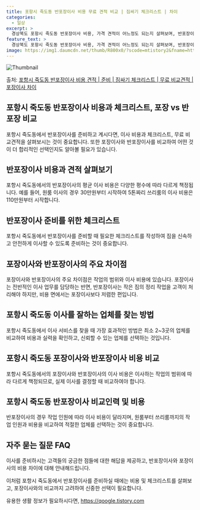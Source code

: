 ```yaml
---
title: 포항시 죽도동 반포장이사 비용 무료 견적 비교 | 짐싸기 체크리스트 | 차이
categories:
  - 일상
excerpt: >
  경상북도 포항시 죽도동 반포장이사 비용, 가격 견적이 어느정도 되는지 살펴보며, 반포장이사를 준비함에 있어 짐싸기 준비 체크리스트가 무엇인지 보겠습니다. 마지막으로 포장이사와 차이점을 통해 무료 비교견적으로 어떤 것이 더 합리적인 선택인지 공유 드립니다.포항시 죽도동 포장이사 견적 샘플 보기 👈 클릭포항시 죽도동 포장이사 가격 살펴보기 👈 클릭포항시 죽도동 반포장이사 평균 이사 비용평수포항시 죽도동 평균 이사 비용원룸 이사9평 이하 (1톤)30만원~투룸/쓰리룸 이사16평 ~ 20평 (2.5톤)80만원~쓰리룸 이사21평 (5톤) ~110만원~우리집 무료 이사견적 받기 👈 클릭포장 vs 반포장 이사: 주요 차이점이사하는 방식에 따라 이사 비용과 작업 범위에 차이가 있습니다.포장 이사포장 이사는 1톤 5..
feature_text: >
  경상북도 포항시 죽도동 반포장이사 비용, 가격 견적이 어느정도 되는지 살펴보며, 반포장이사를 준비함에 있어 짐싸기 준비 체크리스트가 무엇인지 보겠습니다. 마지막으로 포장이사와 차이점을 통해 무료 비교견적으로 어떤 것이 더 합리적인 선택인지 공유 드립니다.포항시 죽도동 포장이사 견적 샘플 보기 👈 클릭포항시 죽도동 포장이사 가격 살펴보기 👈 클릭포항시 죽도동 반포장이사 평균 이사 비용평수포항시 죽도동 평균 이사 비용원룸 이사9평 이하 (1톤)30만원~투룸/쓰리룸 이사16평 ~ 20평 (2.5톤)80만원~쓰리룸 이사21평 (5톤) ~110만원~우리집 무료 이사견적 받기 👈 클릭포장 vs 반포장 이사: 주요 차이점이사하는 방식에 따라 이사 비용과 작업 범위에 차이가 있습니다.포장 이사포장 이사는 1톤 5..
image: https://img1.daumcdn.net/thumb/R800x0/?scode=mtistory2&fname=https%3A%2F%2Fblog.kakaocdn.net%2Fdn%2FcPROiZ%2FbtsHcLUnUsI%2FKkL2KGZ9hGFi5Ygi2o7oKK%2Fimg.webp
---
```


![Thumbnail](https://img1.daumcdn.net/thumb/R800x0/?scode=mtistory2&fname=https%3A%2F%2Fblog.kakaocdn.net%2Fdn%2FcPROiZ%2FbtsHcLUnUsI%2FKkL2KGZ9hGFi5Ygi2o7oKK%2Fimg.webp)

<p>출처: <a href="https://qoogle.tistory.com/9492" rel="dofollow">포항시 죽도동 반포장이사 비용 견적 | 준비 | 짐싸기 체크리스트 | 무료 비교견적 | 포장이사 차이</a> </p>

## 포항시 죽도동 반포장이사 비용과 체크리스트, 포장 vs 반포장 비교

포항시 죽도동에서 반포장이사를 준비하고 계시다면, 이사 비용과 체크리스트, 무료 비교견적을 살펴보시는 것이 중요합니다. 또한 포장이사와
반포장이사를 비교하여 어떤 것이 더 합리적인 선택인지도 알아볼 필요가 있습니다.

## **반포장이사 비용과 견적 살펴보기**

포항시 죽도동에서의 반포장이사의 평균 이사 비용은 다양한 평수에 따라 다르게 책정됩니다. 예를 들어, 원룸 이사의 경우 30만원부터 시작하여
5톤짜리 쓰리룸의 이사 비용은 110만원부터 시작합니다.

## **반포장이사 준비를 위한 체크리스트**

포항시 죽도동에서 반포장이사를 준비할 때 필요한 체크리스트를 작성하여 짐을 신속하고 안전하게 이사할 수 있도록 준비하는 것이 중요합니다.

## **포장이사와 반포장이사의 주요 차이점**

포장이사와 반포장이사의 주요 차이점은 작업의 범위와 이사 비용에 있습니다. 포장이사는 전반적인 이사 업무를 담당하는 반면, 반포장이사는 작은
짐의 정리 작업을 고객이 처리해야 하지만, 비용 면에서는 포장이사보다 저렴한 편입니다.

## **포항시 죽도동 이사를 잘하는 업체를 찾는 방법**

포항시 죽도동에서 이사 서비스를 찾을 때 가장 효과적인 방법은 최소 2~3곳의 업체를 비교하여 비용과 실력을 확인하고, 신뢰할 수 있는
업체를 선택하는 것입니다.

## **포항시 죽도동 포장이사와 반포장이사 비용 비교**

포항시 죽도동에서의 포장이사와 반포장이사의 이사 비용은 이사하는 작업의 범위에 따라 다르게 책정되므로, 실제 이사를 결정할 때 비교하여야
합니다.

## **포항시 죽도동 반포장이사 비교인력 및 비용**

반포장이사의 경우 작업 인원에 따라 이사 비용이 달라지며, 원룸부터 쓰리룸까지의 작업 인원과 비용을 비교하여 적절한 업체를 선택하는 것이
중요합니다.

## **자주 묻는 질문 FAQ**

이사를 준비하시는 고객들의 궁금한 점들에 대한 해답을 제공하고, 반포장이사와 포장이사의 비용 차이에 대해 안내해드립니다.

이처럼 포항시 죽도동에서 반포장이사를 준비하실 때에는 비용 및 체크리스트를 살펴보고, 포장이사와의 비교까지 고려하여 신중한 선택이
필요합니다.

 

유용한 생활 정보가 필요하시다면, <a href="https://qoogle.tistory.com" rel="dofollow">https://qoogle.tistory.com</a>


